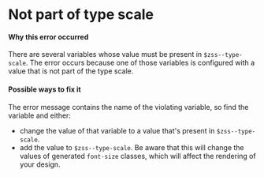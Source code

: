 # Not part of type scale

#### Why this error occurred

There are several variables whose value must be present in `$zss--type-scale`. The error
occurs because one of those variables is configured with a value that is not part of the type scale.

#### Possible ways to fix it

The error message contains the name of the violating variable, so find the variable and either:

- change the value of that variable to a value that's present in `$zss--type-scale`.
- add the value to `$zss--type-scale`. Be aware that this will change the values of 
generated `font-size` classes, which will affect the rendering of your design.
